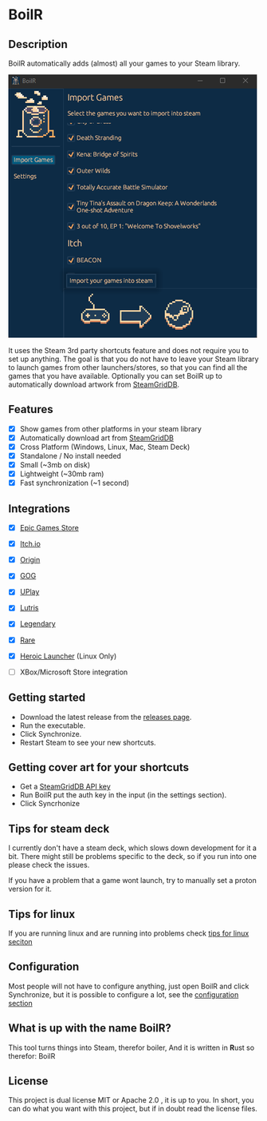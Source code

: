 # BoilR

## Description

BoilR automatically adds (almost) all your games to your Steam library.

![BoilR Screenshot](screenshot_1.png)

It uses the Steam 3rd party shortcuts feature and does not require you to set up anything.
The goal is that you do not have to leave your Steam library to launch games from other launchers/stores, so that you can find all the games that you have available.
Optionally you can set BoilR up to automatically download artwork from [SteamGridDB](https://www.steamgriddb.com/).

## Features

- [x] Show games from other platforms in your steam library
- [x] Automatically download art from [SteamGridDB](https://www.steamgriddb.com/)
- [x] Cross Platform (Windows, Linux, Mac, Steam Deck)
- [x] Standalone / No install needed
- [x] Small (~3mb on disk)
- [x] Lightweight (~30mb ram)
- [x] Fast synchronization (~1 second)

## Integrations

- [x] [Epic Games Store](https://www.epicgames.com/)
- [x] [Itch.io](https://itch.io/app)
- [x] [Origin](https://www.origin.com)
- [x] [GOG](https://www.gog.com/galaxy)
- [x] [UPlay](https://ubisoftconnect.com)
- [x] [Lutris](https://github.com/lutris/lutris)
- [x] [Legendary](https://github.com/derrod/legendary)
- [x] [Rare](https://github.com/Dummerle/Rare/releases)
- [x] [Heroic Launcher](https://github.com/Heroic-Games-Launcher/HeroicGamesLauncher) (Linux Only)
- [ ] XBox/Microsoft Store integration



## Getting started

- Download the latest release from the [releases page](https://github.com/PhilipK/BoilR/releases).
- Run the executable.
- Click Synchronize.
- Restart Steam to see your new shortcuts.


## Getting cover art for your shortcuts

- Get a [SteamGridDB API key](https://www.steamgriddb.com/profile/preferences/api)
- Run BoilR put the auth key in the input (in the settings section).
- Click Syncrhonize


## Tips for steam deck

I currently don't have a steam deck, which slows down development for it a bit.
There might still be problems specific to the deck, so if you run into one please check the issues.

If you have a problem that a game wont launch, try to manually set a proton version for it.

## Tips for linux

If you are running linux and are running into problems check [tips for linux seciton](tips_for_linux.md)

## Configuration

Most people will not have to configure anything, just open BoilR and click Synchronize, but it is possible to configure a lot, see the [configuration section](configuration.md)


## What is up with the name BoilR?

This tool turns things into Steam, therefor boiler, And it is written in **R**ust so therefor: BoilR

## License

This project is dual license MIT or Apache 2.0 , it is up to you. In short, you can do what you want with this project, but if in doubt read the license files.
